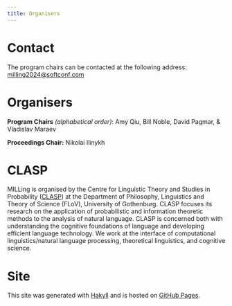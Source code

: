 ```yaml
---
title: Organisers
---
```


# Contact

The program chairs can be contacted at the following address: <milling2024@softconf.com>

# Organisers

**Program Chairs** _(alphabetical order)_: Amy Qiu, Bill Noble, David Pagmar, & Vladislav Maraev 

**Proceedings Chair:** Nikolai Ilinykh

# CLASP

MILLing is organised by the Centre for Linguistic Theory and Studies
in Probability ([CLASP](https://gu-clasp.github.io/)) at the Department
of Philosophy, Linguistics and Theory of Science (FLoV), University of
Gothenburg. CLASP focuses its research on the application of
probabilistic and information theoretic methods to the analysis of
natural language. CLASP is concerned both with understanding the
cognitive foundations of language and developing efficient language
technology. We work at the interface of computational
linguistics/natural language processing, theoretical linguistics, and
cognitive science.
 
# Site

This site was generated with <a href="http://jaspervdj.be/hakyll">Hakyll</a> and is hosted on <a href="https://pages.github.com/">GitHub Pages</a>.
